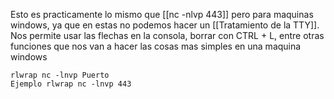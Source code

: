 Esto es practicamente lo mismo que [[nc -nlvp 443]] pero para maquinas windows, ya que en estas no podemos hacer un [[Tratamiento de la TTY]].
Nos permite usar las flechas en la consola, borrar con CTRL + L, entre otras funciones que nos van a hacer las cosas mas simples en una maquina windows

```
rlwrap nc -lnvp Puerto
Ejemplo rlwrap nc -lnvp 443
```
